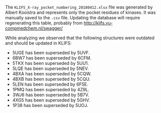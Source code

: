 The `KLIFS_X-ray_pocket_numbering_20180412.xlsx` file was generated by Albert Kooistra and represents only the pocket residues of kinases. It was manually saved to the `.csv` file. Updating the database will require regenerating this table, probably from http://klifs.vu-compmedchem.nl/swagger/

While analyzing we observed that the following structures were outdated and should be updated in KLIFS:
 * 5UGE has been superseded by 5UVF.
 * 6BW7 has been superseded by 6CFM.
 * 5TKX has been superseded by 5UU1.
 * 5LQE has been superseded by 5NEV.
 * 4BXA has been superseded by 5CQW.
 * 4BXB has been superseded by 5CQU.
 * 5LEN has been superseded by 6F5E.
 * 1PMQ has been superseded by 4Z9L.
 * 3WJ6 has been superseded by 5B7V.
 * 4XG5 has been superseded by 5GHV.
 * 1P38 has been superseded by 5UOJ.
